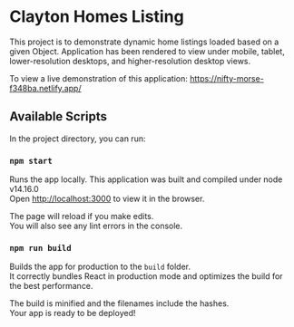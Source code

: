 # Clayton Homes Listing

This project is to demonstrate dynamic home listings loaded based on a given Object. Application has been rendered to view under mobile, tablet, lower-resolution desktops, and higher-resolution desktop views.

To view a live demonstration of this application: https://nifty-morse-f348ba.netlify.app/ 

## Available Scripts

In the project directory, you can run:

### `npm start`

Runs the app locally. This application was built and compiled under node v14.16.0 \
Open [http://localhost:3000](http://localhost:3000) to view it in the browser.

The page will reload if you make edits.\
You will also see any lint errors in the console.

### `npm run build`

Builds the app for production to the `build` folder.\
It correctly bundles React in production mode and optimizes the build for the best performance.

The build is minified and the filenames include the hashes.\
Your app is ready to be deployed!
